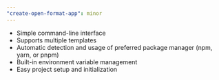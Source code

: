 ```yaml
---
"create-open-format-app": minor
---
```


- Simple command-line interface
- Supports multiple templates
- Automatic detection and usage of preferred package manager (npm, yarn, or pnpm)
- Built-in environment variable management
- Easy project setup and initialization
